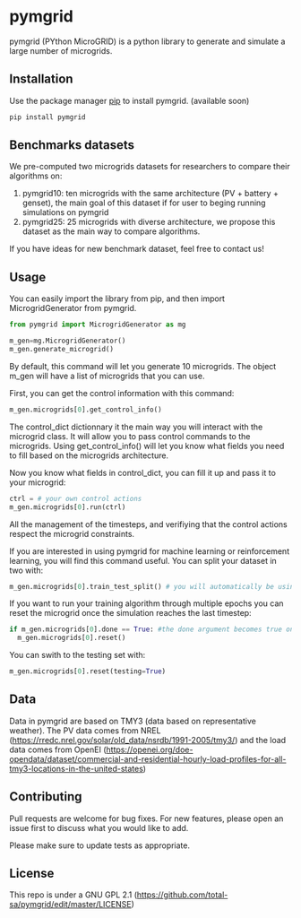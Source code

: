 # pymgrid

pymgrid (PYthon MicroGRID) is a python library to generate and simulate a large number of microgrids.

## Installation

Use the package manager [pip](https://pip.pypa.io/en/stable/) to install pymgrid. (available soon)

```bash
pip install pymgrid
```

## Benchmarks datasets

We pre-computed two microgrids datasets for researchers to compare their algorithms on:
1. pymgrid10: ten microgrids with the same architecture (PV + battery + genset), the main goal of this dataset if for user to beging running simulations on pymgrid
2. pymgrid25: 25 microgrids with diverse architecture, we propose this dataset as the main way to compare algorithms.

If you have ideas for new benchmark dataset, feel free to contact us!


## Usage

You can easily import the library from pip, and then import MicrogridGenerator from pymgrid.

```python
from pymgrid import MicrogridGenerator as mg

m_gen=mg.MicrogridGenerator()
m_gen.generate_microgrid()
```

By default, this command will let you generate 10 microgrids. The object m_gen will have a list of microgrids that you can use.

First, you can get the control information with this command:
```python
m_gen.microgrids[0].get_control_info()
```
The control_dict dictionnary it the main way you will interact with the microgrid class. It will allow you to pass control commands to the microgrids. Using get_control_info() will let you know what fields you need to fill based on the microgrids architecture.

Now you know what fields in control_dict, you can fill it up and pass it to your microgrid:
```python
ctrl = # your own control actions
m_gen.microgrids[0].run(ctrl)
```
All the management of the timesteps, and verifiying that the control actions respect the microgrid constraints.

If you are interested in using pymgrid for machine learning or reinforcement learning, you will find this command useful.
You can split your dataset in two with:
```python
m_gen.microgrids[0].train_test_split() # you will automatically be using the training set with this command
```
If you want to run your training algorithm through multiple epochs you can reset the microgrid once the simulation reaches the last timestep:
```python
if m_gen.microgrids[0].done == True: #the done argument becomes true once you reache the last timestep of your simulation
  m_gen.microgrids[0].reset() 
```

You can swith to the testing set with:
```python
m_gen.microgrids[0].reset(testing=True)
```


## Data

Data in pymgrid are based on TMY3 (data based on representative weather). The PV data comes from NREL (https://rredc.nrel.gov/solar/old_data/nsrdb/1991-2005/tmy3/) and the load data comes from OpenEI (https://openei.org/doe-opendata/dataset/commercial-and-residential-hourly-load-profiles-for-all-tmy3-locations-in-the-united-states)

## Contributing
Pull requests are welcome for bug fixes. For new features, please open an issue first to discuss what you would like to add.

Please make sure to update tests as appropriate.

## License

This repo is under a GNU GPL 2.1 (https://github.com/total-sa/pymgrid/edit/master/LICENSE)
